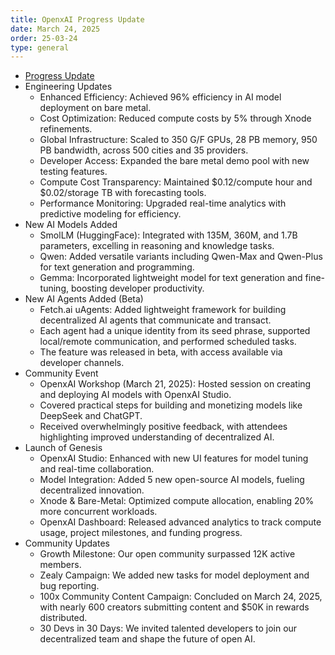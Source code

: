 ```yaml
---
title: OpenxAI Progress Update
date: March 24, 2025
order: 25-03-24
type: general
---
```


- [Progress Update](https://medium.com/openxai/openxai-progress-update-24-march-2025-330dc816fbae)
- Engineering Updates
  - Enhanced Efficiency: Achieved 96% efficiency in AI model deployment on bare metal.
  - Cost Optimization: Reduced compute costs by 5% through Xnode refinements.
  - Global Infrastructure: Scaled to 350 G/F GPUs, 28 PB memory, 950 PB bandwidth, across 500 cities and 35 providers.
  - Developer Access: Expanded the bare metal demo pool with new testing features.
  - Compute Cost Transparency: Maintained $0.12/compute hour and $0.02/storage TB with forecasting tools.
  - Performance Monitoring: Upgraded real-time analytics with predictive modeling for efficiency.
- New AI Models Added
  - SmolLM (HuggingFace): Integrated with 135M, 360M, and 1.7B parameters, excelling in reasoning and knowledge tasks.
  - Qwen: Added versatile variants including Qwen-Max and Qwen-Plus for text generation and programming.
  - Gemma: Incorporated lightweight model for text generation and fine-tuning, boosting developer productivity.
- New AI Agents Added (Beta)
  - Fetch.ai uAgents: Added lightweight framework for building decentralized AI agents that communicate and transact.
  - Each agent had a unique identity from its seed phrase, supported local/remote communication, and performed scheduled tasks.
  - The feature was released in beta, with access available via developer channels.
- Community Event
  - OpenxAI Workshop (March 21, 2025): Hosted session on creating and deploying AI models with OpenxAI Studio.
  - Covered practical steps for building and monetizing models like DeepSeek and ChatGPT.
  - Received overwhelmingly positive feedback, with attendees highlighting improved understanding of decentralized AI.
- Launch of Genesis
  - OpenxAI Studio: Enhanced with new UI features for model tuning and real-time collaboration.
  - Model Integration: Added 5 new open-source AI models, fueling decentralized innovation.
  - Xnode & Bare-Metal: Optimized compute allocation, enabling 20% more concurrent workloads.
  - OpenxAI Dashboard: Released advanced analytics to track compute usage, project milestones, and funding progress.
- Community Updates
  - Growth Milestone: Our open community surpassed 12K active members.
  - Zealy Campaign: We added new tasks for model deployment and bug reporting.
  - 100x Community Content Campaign: Concluded on March 24, 2025, with nearly 600 creators submitting content and $50K in rewards distributed.
  - 30 Devs in 30 Days: We invited talented developers to join our decentralized team and shape the future of open AI.
